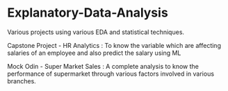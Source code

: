 # Explanatory-Data-Analysis
Various projects using various EDA and statistical techniques. 

Capstone Project - HR Analytics : To know the variable which are affecting salaries of an employee and also predict the salary using ML

Mock Odin - Super Market Sales : A complete analysis to know the performance of supermarket through various factors involved in various branches.
